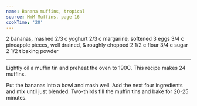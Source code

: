 ```yaml
---
name: Banana muffins, tropical
source: MmM Muffins, page 16
cookTime: '20'
---
```


2 bananas, mashed
2/3 c yoghurt
2/3 c margarine, softened
3 eggs
3/4 c pineapple pieces, well drained, & roughly chopped
2 1/2 c flour
3/4 c sugar
2 1/2 t baking powder

---

Lightly oil a muffin tin and preheat the oven to 190C.  This recipe makes 24 muffins.

Put the bananas into a bowl and mash well.  Add the next four ingredients and mix until just blended.  Two-thirds fill the muffin tins and bake for 20-25 minutes.

